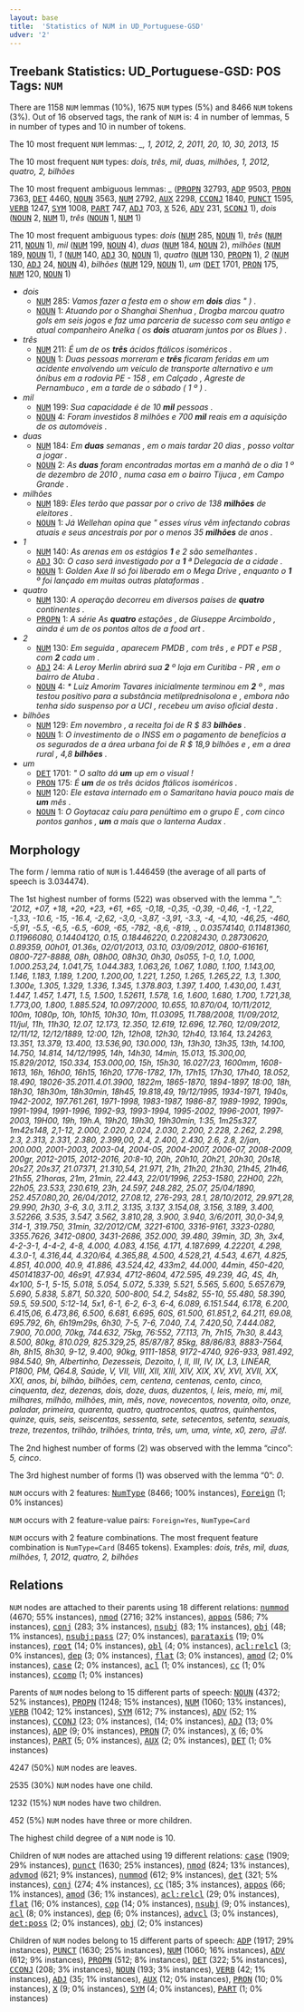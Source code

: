 ```yaml
---
layout: base
title:  'Statistics of NUM in UD_Portuguese-GSD'
udver: '2'
---
```


## Treebank Statistics: UD_Portuguese-GSD: POS Tags: `NUM`

There are 1158 `NUM` lemmas (10%), 1675 `NUM` types (5%) and 8466 `NUM` tokens (3%).
Out of 16 observed tags, the rank of `NUM` is: 4 in number of lemmas, 5 in number of types and 10 in number of tokens.

The 10 most frequent `NUM` lemmas: <em>_, 1, 2012, 2, 2011, 20, 10, 30, 2013, 15</em>

The 10 most frequent `NUM` types:  <em>dois, três, mil, duas, milhões, 1, 2012, quatro, 2, bilhões</em>

The 10 most frequent ambiguous lemmas: <em>_</em> (<tt><a href="pt_gsd-pos-PROPN.html">PROPN</a></tt> 32793, <tt><a href="pt_gsd-pos-ADP.html">ADP</a></tt> 9503, <tt><a href="pt_gsd-pos-PRON.html">PRON</a></tt> 7363, <tt><a href="pt_gsd-pos-DET.html">DET</a></tt> 4460, <tt><a href="pt_gsd-pos-NOUN.html">NOUN</a></tt> 3563, <tt><a href="pt_gsd-pos-NUM.html">NUM</a></tt> 2792, <tt><a href="pt_gsd-pos-AUX.html">AUX</a></tt> 2298, <tt><a href="pt_gsd-pos-CCONJ.html">CCONJ</a></tt> 1840, <tt><a href="pt_gsd-pos-PUNCT.html">PUNCT</a></tt> 1595, <tt><a href="pt_gsd-pos-VERB.html">VERB</a></tt> 1247, <tt><a href="pt_gsd-pos-SYM.html">SYM</a></tt> 1008, <tt><a href="pt_gsd-pos-PART.html">PART</a></tt> 747, <tt><a href="pt_gsd-pos-ADJ.html">ADJ</a></tt> 703, <tt><a href="pt_gsd-pos-X.html">X</a></tt> 526, <tt><a href="pt_gsd-pos-ADV.html">ADV</a></tt> 231, <tt><a href="pt_gsd-pos-SCONJ.html">SCONJ</a></tt> 1), <em>dois</em> (<tt><a href="pt_gsd-pos-NOUN.html">NOUN</a></tt> 2, <tt><a href="pt_gsd-pos-NUM.html">NUM</a></tt> 1), <em>três</em> (<tt><a href="pt_gsd-pos-NOUN.html">NOUN</a></tt> 1, <tt><a href="pt_gsd-pos-NUM.html">NUM</a></tt> 1)

The 10 most frequent ambiguous types:  <em>dois</em> (<tt><a href="pt_gsd-pos-NUM.html">NUM</a></tt> 285, <tt><a href="pt_gsd-pos-NOUN.html">NOUN</a></tt> 1), <em>três</em> (<tt><a href="pt_gsd-pos-NUM.html">NUM</a></tt> 211, <tt><a href="pt_gsd-pos-NOUN.html">NOUN</a></tt> 1), <em>mil</em> (<tt><a href="pt_gsd-pos-NUM.html">NUM</a></tt> 199, <tt><a href="pt_gsd-pos-NOUN.html">NOUN</a></tt> 4), <em>duas</em> (<tt><a href="pt_gsd-pos-NUM.html">NUM</a></tt> 184, <tt><a href="pt_gsd-pos-NOUN.html">NOUN</a></tt> 2), <em>milhões</em> (<tt><a href="pt_gsd-pos-NUM.html">NUM</a></tt> 189, <tt><a href="pt_gsd-pos-NOUN.html">NOUN</a></tt> 1), <em>1</em> (<tt><a href="pt_gsd-pos-NUM.html">NUM</a></tt> 140, <tt><a href="pt_gsd-pos-ADJ.html">ADJ</a></tt> 30, <tt><a href="pt_gsd-pos-NOUN.html">NOUN</a></tt> 1), <em>quatro</em> (<tt><a href="pt_gsd-pos-NUM.html">NUM</a></tt> 130, <tt><a href="pt_gsd-pos-PROPN.html">PROPN</a></tt> 1), <em>2</em> (<tt><a href="pt_gsd-pos-NUM.html">NUM</a></tt> 130, <tt><a href="pt_gsd-pos-ADJ.html">ADJ</a></tt> 24, <tt><a href="pt_gsd-pos-NOUN.html">NOUN</a></tt> 4), <em>bilhões</em> (<tt><a href="pt_gsd-pos-NUM.html">NUM</a></tt> 129, <tt><a href="pt_gsd-pos-NOUN.html">NOUN</a></tt> 1), <em>um</em> (<tt><a href="pt_gsd-pos-DET.html">DET</a></tt> 1701, <tt><a href="pt_gsd-pos-PRON.html">PRON</a></tt> 175, <tt><a href="pt_gsd-pos-NUM.html">NUM</a></tt> 120, <tt><a href="pt_gsd-pos-NOUN.html">NOUN</a></tt> 1)


* <em>dois</em>
  * <tt><a href="pt_gsd-pos-NUM.html">NUM</a></tt> 285: <em>Vamos fazer a festa em o show em <b>dois</b> dias " ) .</em>
  * <tt><a href="pt_gsd-pos-NOUN.html">NOUN</a></tt> 1: <em>Atuando por o Shanghai Shenhua , Drogba marcou quatro gols em seis jogos e faz uma parceria de sucesso com seu antigo e atual companheiro Anelka ( os <b>dois</b> atuaram juntos por os Blues ) .</em>
* <em>três</em>
  * <tt><a href="pt_gsd-pos-NUM.html">NUM</a></tt> 211: <em>É um de os <b>três</b> ácidos ftálicos isoméricos .</em>
  * <tt><a href="pt_gsd-pos-NOUN.html">NOUN</a></tt> 1: <em>Duas pessoas morreram e <b>três</b> ficaram feridas em um acidente envolvendo um veículo de transporte alternativo e um ônibus em a rodovia PE - 158 , em Calçado , Agreste de Pernambuco , em a tarde de o sábado ( 1 º ) .</em>
* <em>mil</em>
  * <tt><a href="pt_gsd-pos-NUM.html">NUM</a></tt> 199: <em>Sua capacidade é de 10 <b>mil</b> pessoas .</em>
  * <tt><a href="pt_gsd-pos-NOUN.html">NOUN</a></tt> 4: <em>Foram investidos 8 milhões e 700 <b>mil</b> reais em a aquisição de os automóveis .</em>
* <em>duas</em>
  * <tt><a href="pt_gsd-pos-NUM.html">NUM</a></tt> 184: <em>Em <b>duas</b> semanas , em o mais tardar 20 dias , posso voltar a jogar .</em>
  * <tt><a href="pt_gsd-pos-NOUN.html">NOUN</a></tt> 2: <em>As <b>duas</b> foram encontradas mortas em a manhã de o dia 1 º de dezembro de 2010 , numa casa em o bairro Tijuca , em Campo Grande .</em>
* <em>milhões</em>
  * <tt><a href="pt_gsd-pos-NUM.html">NUM</a></tt> 189: <em>Eles terão que passar por o crivo de 138 <b>milhões</b> de eleitores .</em>
  * <tt><a href="pt_gsd-pos-NOUN.html">NOUN</a></tt> 1: <em>Já Wellehan opina que " esses vírus vêm infectando cobras atuais e seus ancestrais por por o menos 35 <b>milhões</b> de anos .</em>
* <em>1</em>
  * <tt><a href="pt_gsd-pos-NUM.html">NUM</a></tt> 140: <em>As arenas em os estágios <b>1</b> e 2 são semelhantes .</em>
  * <tt><a href="pt_gsd-pos-ADJ.html">ADJ</a></tt> 30: <em>O caso será investigado por a <b>1</b> ª Delegacia de a cidade .</em>
  * <tt><a href="pt_gsd-pos-NOUN.html">NOUN</a></tt> 1: <em>Golden Axe II só foi liberado em o Mega Drive , enquanto o <b>1</b> º foi lançado em muitas outras plataformas .</em>
* <em>quatro</em>
  * <tt><a href="pt_gsd-pos-NUM.html">NUM</a></tt> 130: <em>A operação decorreu em diversos países de <b>quatro</b> continentes .</em>
  * <tt><a href="pt_gsd-pos-PROPN.html">PROPN</a></tt> 1: <em>A série As <b>quatro</b> estações , de Giuseppe Arcimboldo , ainda é um de os pontos altos de a food art .</em>
* <em>2</em>
  * <tt><a href="pt_gsd-pos-NUM.html">NUM</a></tt> 130: <em>Em seguida , aparecem PMDB , com três , e PDT e PSB , com <b>2</b> cada um .</em>
  * <tt><a href="pt_gsd-pos-ADJ.html">ADJ</a></tt> 24: <em>A Leroy Merlin abrirá sua <b>2</b> º loja em Curitiba - PR , em o bairro de Atuba .</em>
  * <tt><a href="pt_gsd-pos-NOUN.html">NOUN</a></tt> 4: <em>* Luiz Amorim Tavares inicialmente terminou em <b>2</b> º , mas testou positivo para a substância metilprednisolona e , embora não tenha sido suspenso por a UCI , recebeu um aviso oficial desta .</em>
* <em>bilhões</em>
  * <tt><a href="pt_gsd-pos-NUM.html">NUM</a></tt> 129: <em>Em novembro , a receita foi de R $ 83 <b>bilhões</b> .</em>
  * <tt><a href="pt_gsd-pos-NOUN.html">NOUN</a></tt> 1: <em>O investimento de o INSS em o pagamento de benefícios a os segurados de a área urbana foi de R $ 18,9 bilhões e , em a área rural , 4,8 <b>bilhões</b> .</em>
* <em>um</em>
  * <tt><a href="pt_gsd-pos-DET.html">DET</a></tt> 1701: <em>" O salto dá <b>um</b> up em o visual !</em>
  * <tt><a href="pt_gsd-pos-PRON.html">PRON</a></tt> 175: <em>É <b>um</b> de os três ácidos ftálicos isoméricos .</em>
  * <tt><a href="pt_gsd-pos-NUM.html">NUM</a></tt> 120: <em>Ele estava internado em o Samaritano havia pouco mais de <b>um</b> mês .</em>
  * <tt><a href="pt_gsd-pos-NOUN.html">NOUN</a></tt> 1: <em>O Goytacaz caiu para penúltimo em o grupo E , com cinco pontos ganhos , <b>um</b> a mais que o lanterna Audax .</em>

## Morphology

The form / lemma ratio of `NUM` is 1.446459 (the average of all parts of speech is 3.034474).

The 1st highest number of forms (522) was observed with the lemma “_”: <em>'2012, +07, +18, +20, +23, +61, +65, -0,18, -0,35, -0,39, -0,46, -1, -1,22, -1,33, -10.6, -15, -16.4, -2,62, -3,0, -3,87, -3,91, -3.3, -4, -4,10, -46,25, -460, -5,91, -5.5, -6,5, -6.5, -609, -65, -782, -8,6, -819, ., 0.03574140, 0.11481360, 0.11966080, 0.14404120, 0.15, 0.18446220, 0.22082430, 0.28730620, 0.89359, 00h01, 01.36s, 02/01/2013, 03.10, 03/09/2012, 0800-616161, 0800-727-8888, 08h, 08h00, 08h30, 0h30, 0s055, 1-0, 1.0, 1.000, 1.000.253,24, 1.041,75, 1.044.383, 1.063,26, 1.067, 1.080, 1.100, 1.143,00, 1.146, 1.183, 1.189, 1.200, 1.200,00, 1.221, 1.250, 1.265, 1.265,22, 1.3, 1.300, 1.300e, 1.305, 1.329, 1.336, 1.345, 1.378.803, 1.397, 1.400, 1.430,00, 1.431, 1.447, 1.457, 1.471, 1.5, 1.500, 1.52611, 1.578, 1.6, 1.600, 1.680, 1.700, 1.721,38, 1.773,00, 1.800, 1.885.524, 10.097/2000, 10.655, 10.870/04, 10/11/2012, 100m, 1080p, 10h, 10h15, 10h30, 10m, 11.03095, 11.788/2008, 11/09/2012, 11/jul, 11h, 11h30, 12.07, 12.173, 12.350, 12.619, 12.696, 12.760, 12/09/2012, 12/11/12, 12/12/1889, 12:00, 12h, 12h08, 12h30, 12h40, 13.164, 13.24263, 13.351, 13.379, 13.400, 13.536,90, 130.000, 13h, 13h30, 13h35, 13th, 14.100, 14.750, 14.814, 14/12/1995, 14h, 14h30, 14min, 15.013, 15.300,00, 15.829/2012, 150.334, 153.000,00, 15h, 15h30, 16.027/23, 1600mm, 1608-1613, 16h, 16h00, 16h15, 16h20, 1776-1782, 17h, 17h15, 17h30, 17h40, 18.052, 18.490, 18026-35.2011.4.01.3900, 1822m, 1865-1870, 1894-1897, 18:00, 18h, 18h30, 18h30m, 18h30min, 18h45, 19.818,49, 19/12/1995, 1934-1971, 1940s, 1942-2002, 197.761.261, 1971-1998, 1983-1987, 1986-87, 1989-1992, 1990s, 1991-1994, 1991-1996, 1992-93, 1993-1994, 1995-2002, 1996-2001, 1997-2003, 19H00, 19h, 19h.A, 19h20, 19h30, 19h30min, 1:35, 1m25s327, 1m42s148, 2,1-12, 2.000, 2.020, 2.024, 2.030, 2.200, 2.228, 2.262, 2.298, 2.3, 2.313, 2.331, 2.380, 2.399,00, 2.4, 2.400, 2.430, 2.6, 2.8, 2/jan, 200.000, 2001-2003, 2003-04, 2004-05, 2004-2007, 2006-07, 2008-2009, 200gr, 2012-2015, 2012-2016, 20:8-10, 20h, 20h10, 20h21, 20h30, 20s18, 20s27, 20s37, 21.07371, 21.310,54, 21.971, 21h, 21h20, 21h30, 21h45, 21h46, 21h55, 21horas, 21m, 21min, 22.443, 22/01/1996, 2253-1580, 22H00, 22h, 22h05, 23.533, 230.619, 23h, 24.597, 248.282, 25.07, 25/04/1890, 252.457.080,20, 26/04/2012, 27.08.12, 276-293, 28.1, 28/10/2012, 29.971,28, 29.990, 2h30, 3-6, 3.0, 3.11.2, 3.135, 3.137, 3.154,08, 3.156, 3.189, 3.400, 3.52266, 3.535, 3.547, 3.562, 3.810,28, 3.900, 3.940, 3/6/2011, 30,0-34,9, 314-1, 319.750, 31min, 32/2012/CM, 3221-6100, 3316-9161, 3323-0280, 3355.7626, 3412-0800, 3431-2686, 352.000, 39.480, 39min, 3D, 3h, 3x4, 4-2-3-1, 4-4-2, 4-8, 4.000, 4.083, 4.156, 4.171, 4.187.699, 4.22201, 4.298, 4.3.0-1, 4.316,44, 4.320/64, 4.365,88, 4.500, 4.528,21, 4.543, 4.671, 4.825, 4.851, 40.000, 40.9, 41.886, 43.524,42, 433m2, 44.000, 44min, 450-420, 450141837-00, 46s91, 47.934, 4712-8604, 472.595, 49.239, 4G, 4S, 4h, 4x100, 5-1, 5-15, 5.018, 5.054, 5.072, 5.339, 5.521, 5.565, 5.600, 5.657.679, 5.690, 5.838, 5.871, 50.320, 500-800, 54.2, 54s82, 55-10, 55.480, 58.390, 59.5, 59.500, 5:12-14, 5x1, 6-1, 6-2, 6-3, 6-4, 6.089, 6.151.544, 6.178, 6.200, 6.415,06, 6.473,86, 6.500, 6.681, 6.695, 60S, 61.500, 61.851,2, 64.211, 69.08, 695.792, 6h, 6h19m29s, 6h30, 7-5, 7-6, 7.040, 7.4, 7.420,50, 7.444.082, 7.900, 70.000, 70kg, 744.632, 75kg, 76:552, 77.113, 7h, 7h15, 7h30, 8.443, 8.500, 80kg, 810.029, 825.329,25, 85/87/87, 85kg, 88/86/83, 8883-7564, 8h, 8h15, 8h30, 9-12, 9.400, 90kg, 9111-1858, 9172-4740, 926-933, 981.492, 984.540, 9h, Albertinho, Dezesseis, Dezoito, I, II, III, IV, IX, L3, LINEAR, P1800, PM, Q64.8, Saúde, V, VII, VIII, XII, XIII, XIV, XIX, XV, XVI, XVII, XX, XXI, anos, bi, bilhão, bilhões, cem, centena, centenas, cento, cinco, cinquenta, dez, dezenas, dois, doze, duas, duzentos, l, leis, meio, mi, mil, milhares, milhão, milhões, min, mês, nove, novecentos, noventa, oito, onze, paladar, primeira, quarenta, quatro, quatrocentos, quatros, quinhentos, quinze, quis, seis, seiscentas, sessenta, sete, setecentos, setenta, sexuais, treze, trezentos, trilhão, trilhões, trinta, três, um, uma, vinte, x0, zero, 금성</em>.

The 2nd highest number of forms (2) was observed with the lemma “cinco”: <em>5, cinco</em>.

The 3rd highest number of forms (1) was observed with the lemma “0”: <em>0</em>.

`NUM` occurs with 2 features: <tt><a href="pt_gsd-feat-NumType.html">NumType</a></tt> (8466; 100% instances), <tt><a href="pt_gsd-feat-Foreign.html">Foreign</a></tt> (1; 0% instances)

`NUM` occurs with 2 feature-value pairs: `Foreign=Yes`, `NumType=Card`

`NUM` occurs with 2 feature combinations.
The most frequent feature combination is `NumType=Card` (8465 tokens).
Examples: <em>dois, três, mil, duas, milhões, 1, 2012, quatro, 2, bilhões</em>


## Relations

`NUM` nodes are attached to their parents using 18 different relations: <tt><a href="pt_gsd-dep-nummod.html">nummod</a></tt> (4670; 55% instances), <tt><a href="pt_gsd-dep-nmod.html">nmod</a></tt> (2716; 32% instances), <tt><a href="pt_gsd-dep-appos.html">appos</a></tt> (586; 7% instances), <tt><a href="pt_gsd-dep-conj.html">conj</a></tt> (283; 3% instances), <tt><a href="pt_gsd-dep-nsubj.html">nsubj</a></tt> (83; 1% instances), <tt><a href="pt_gsd-dep-obj.html">obj</a></tt> (48; 1% instances), <tt><a href="pt_gsd-dep-nsubj-pass.html">nsubj:pass</a></tt> (27; 0% instances), <tt><a href="pt_gsd-dep-parataxis.html">parataxis</a></tt> (19; 0% instances), <tt><a href="pt_gsd-dep-root.html">root</a></tt> (14; 0% instances), <tt><a href="pt_gsd-dep-obl.html">obl</a></tt> (4; 0% instances), <tt><a href="pt_gsd-dep-acl-relcl.html">acl:relcl</a></tt> (3; 0% instances), <tt><a href="pt_gsd-dep-dep.html">dep</a></tt> (3; 0% instances), <tt><a href="pt_gsd-dep-flat.html">flat</a></tt> (3; 0% instances), <tt><a href="pt_gsd-dep-amod.html">amod</a></tt> (2; 0% instances), <tt><a href="pt_gsd-dep-case.html">case</a></tt> (2; 0% instances), <tt><a href="pt_gsd-dep-acl.html">acl</a></tt> (1; 0% instances), <tt><a href="pt_gsd-dep-cc.html">cc</a></tt> (1; 0% instances), <tt><a href="pt_gsd-dep-ccomp.html">ccomp</a></tt> (1; 0% instances)

Parents of `NUM` nodes belong to 15 different parts of speech: <tt><a href="pt_gsd-pos-NOUN.html">NOUN</a></tt> (4372; 52% instances), <tt><a href="pt_gsd-pos-PROPN.html">PROPN</a></tt> (1248; 15% instances), <tt><a href="pt_gsd-pos-NUM.html">NUM</a></tt> (1060; 13% instances), <tt><a href="pt_gsd-pos-VERB.html">VERB</a></tt> (1042; 12% instances), <tt><a href="pt_gsd-pos-SYM.html">SYM</a></tt> (612; 7% instances), <tt><a href="pt_gsd-pos-ADV.html">ADV</a></tt> (52; 1% instances), <tt><a href="pt_gsd-pos-CCONJ.html">CCONJ</a></tt> (23; 0% instances),  (14; 0% instances), <tt><a href="pt_gsd-pos-ADJ.html">ADJ</a></tt> (13; 0% instances), <tt><a href="pt_gsd-pos-ADP.html">ADP</a></tt> (9; 0% instances), <tt><a href="pt_gsd-pos-PRON.html">PRON</a></tt> (7; 0% instances), <tt><a href="pt_gsd-pos-X.html">X</a></tt> (6; 0% instances), <tt><a href="pt_gsd-pos-PART.html">PART</a></tt> (5; 0% instances), <tt><a href="pt_gsd-pos-AUX.html">AUX</a></tt> (2; 0% instances), <tt><a href="pt_gsd-pos-DET.html">DET</a></tt> (1; 0% instances)

4247 (50%) `NUM` nodes are leaves.

2535 (30%) `NUM` nodes have one child.

1232 (15%) `NUM` nodes have two children.

452 (5%) `NUM` nodes have three or more children.

The highest child degree of a `NUM` node is 10.

Children of `NUM` nodes are attached using 19 different relations: <tt><a href="pt_gsd-dep-case.html">case</a></tt> (1909; 29% instances), <tt><a href="pt_gsd-dep-punct.html">punct</a></tt> (1630; 25% instances), <tt><a href="pt_gsd-dep-nmod.html">nmod</a></tt> (824; 13% instances), <tt><a href="pt_gsd-dep-advmod.html">advmod</a></tt> (621; 9% instances), <tt><a href="pt_gsd-dep-nummod.html">nummod</a></tt> (612; 9% instances), <tt><a href="pt_gsd-dep-det.html">det</a></tt> (321; 5% instances), <tt><a href="pt_gsd-dep-conj.html">conj</a></tt> (274; 4% instances), <tt><a href="pt_gsd-dep-cc.html">cc</a></tt> (185; 3% instances), <tt><a href="pt_gsd-dep-appos.html">appos</a></tt> (66; 1% instances), <tt><a href="pt_gsd-dep-amod.html">amod</a></tt> (36; 1% instances), <tt><a href="pt_gsd-dep-acl-relcl.html">acl:relcl</a></tt> (29; 0% instances), <tt><a href="pt_gsd-dep-flat.html">flat</a></tt> (16; 0% instances), <tt><a href="pt_gsd-dep-cop.html">cop</a></tt> (14; 0% instances), <tt><a href="pt_gsd-dep-nsubj.html">nsubj</a></tt> (9; 0% instances), <tt><a href="pt_gsd-dep-acl.html">acl</a></tt> (8; 0% instances), <tt><a href="pt_gsd-dep-dep.html">dep</a></tt> (6; 0% instances), <tt><a href="pt_gsd-dep-advcl.html">advcl</a></tt> (3; 0% instances), <tt><a href="pt_gsd-dep-det-poss.html">det:poss</a></tt> (2; 0% instances), <tt><a href="pt_gsd-dep-obj.html">obj</a></tt> (2; 0% instances)

Children of `NUM` nodes belong to 15 different parts of speech: <tt><a href="pt_gsd-pos-ADP.html">ADP</a></tt> (1917; 29% instances), <tt><a href="pt_gsd-pos-PUNCT.html">PUNCT</a></tt> (1630; 25% instances), <tt><a href="pt_gsd-pos-NUM.html">NUM</a></tt> (1060; 16% instances), <tt><a href="pt_gsd-pos-ADV.html">ADV</a></tt> (612; 9% instances), <tt><a href="pt_gsd-pos-PROPN.html">PROPN</a></tt> (512; 8% instances), <tt><a href="pt_gsd-pos-DET.html">DET</a></tt> (322; 5% instances), <tt><a href="pt_gsd-pos-CCONJ.html">CCONJ</a></tt> (208; 3% instances), <tt><a href="pt_gsd-pos-NOUN.html">NOUN</a></tt> (193; 3% instances), <tt><a href="pt_gsd-pos-VERB.html">VERB</a></tt> (42; 1% instances), <tt><a href="pt_gsd-pos-ADJ.html">ADJ</a></tt> (35; 1% instances), <tt><a href="pt_gsd-pos-AUX.html">AUX</a></tt> (12; 0% instances), <tt><a href="pt_gsd-pos-PRON.html">PRON</a></tt> (10; 0% instances), <tt><a href="pt_gsd-pos-X.html">X</a></tt> (9; 0% instances), <tt><a href="pt_gsd-pos-SYM.html">SYM</a></tt> (4; 0% instances), <tt><a href="pt_gsd-pos-PART.html">PART</a></tt> (1; 0% instances)

